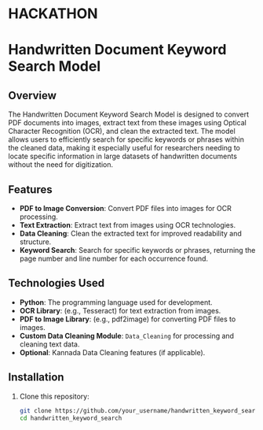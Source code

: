 # HACKATHON
# Handwritten Document Keyword Search Model

## Overview
The Handwritten Document Keyword Search Model is designed to convert PDF documents into images, extract text from these images using Optical Character Recognition (OCR), and clean the extracted text. The model allows users to efficiently search for specific keywords or phrases within the cleaned data, making it especially useful for researchers needing to locate specific information in large datasets of handwritten documents without the need for digitization.

## Features
- **PDF to Image Conversion**: Convert PDF files into images for OCR processing.
- **Text Extraction**: Extract text from images using OCR technologies.
- **Data Cleaning**: Clean the extracted text for improved readability and structure.
- **Keyword Search**: Search for specific keywords or phrases, returning the page number and line number for each occurrence found.

## Technologies Used
- **Python**: The programming language used for development.
- **OCR Library**: (e.g., Tesseract) for text extraction from images.
- **PDF to Image Library**: (e.g., pdf2image) for converting PDF files to images.
- **Custom Data Cleaning Module**: `Data_Cleaning` for processing and cleaning text data.
- **Optional**: Kannada Data Cleaning features (if applicable).

## Installation
1. Clone this repository:
   ```bash
   git clone https://github.com/your_username/handwritten_keyword_search.git
   cd handwritten_keyword_search
